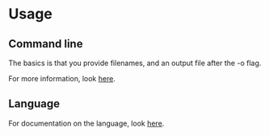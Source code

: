 # Usage

## Command line

The basics is that you provide filenames, and an output file after the -o flag.

For more information, look [here](commandline.md).

## Language

For documentation on the language, look [here](lang.md).